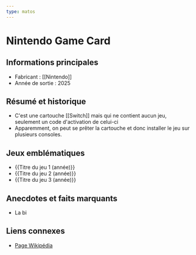```yaml
---
type: matos
---
```


# Nintendo Game Card

## Informations principales
- Fabricant : [[Nintendo]]
- Année de sortie : 2025

## Résumé et historique
- C'est une cartouche [[Switch]] mais qui ne contient aucun jeu, seulement un code d'activation de celui-ci
- Apparemment, on peut se prêter la cartouche et donc installer le jeu sur plusieurs consoles.

## Jeux emblématiques
- {{Titre du jeu 1 (année)}}
- {{Titre du jeu 2 (année)}}
- {{Titre du jeu 3 (année)}}

## Anecdotes et faits marquants
- La bi

## Liens connexes
- [Page Wikipédia](https://wikipedia.org)

